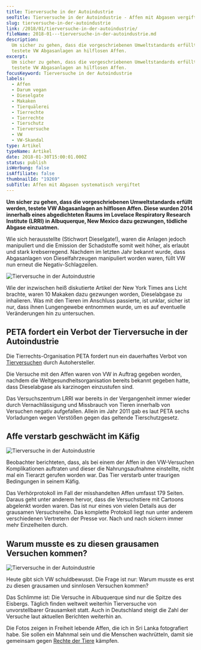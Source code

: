 ```yaml
---
title: Tierversuche in der Autoindustrie
seoTitle: Tierversuche in der Autoindustrie - Affen mit Abgasen vergiftet
slug: tierversuche-in-der-autoindustrie
link: /2018/01/tierversuche-in-der-autoindustrie/
fileName: 2018-01---tierversuche-in-der-autoindustrie.md
description:
  Um sicher zu gehen, dass die vorgeschriebenen Umweltstandards erfüllt werden,
  testete VW Abgasanlagen an hilflosen Affen.
excerpt:
  Um sicher zu gehen, dass die vorgeschriebenen Umweltstandards erfüllt werden,
  testete VW Abgasanlagen an hilflosen Affen.
focusKeyword: Tierversuche in der Autoindustrie
labels:
  - Affen
  - Darum vegan
  - Dieselgate
  - Makaken
  - Tierquälerei
  - Tierrechte
  - Tierrechte
  - Tierschutz
  - Tierversuche
  - VW
  - VW-Skandal
type: Artikel
typeName: Artikel
date: 2018-01-30T15:00:01.000Z
status: publish
isWerbung: false
isAffiliate: false
thumbnailId: "19269"
subTitle: Affen mit Abgasen systematisch vergiftet
---
```


<strong>Um sicher zu gehen, dass die vorgeschriebenen Umweltstandards erfüllt
werden, testete VW Abgasanlagen an hilflosen Affen. Diese wurden 2014 innerhalb
eines abgedichteten Raums im Lovelace Respiratory Research Institute (LRRI) in
Albuquerque, New Mexico dazu gezwungen, tödliche Abgase einzuatmen.</strong>

Wie sich herausstellte (Stichwort Dieselgate!), waren die Anlagen jedoch
manipuliert und die Emission der Schadstoffe somit weit höher, als erlaubt und
stark krebserregend. Nachdem im letzten Jahr bekannt wurde, dass Abgasanlagen
von Dieselfahrzeugen manipuliert worden waren, füllt VW nun erneut die
Negativ-Schlagzeilen.

![Tierversuche in der Autoindustrie](http://cardamonchai.com/wp-content/uploads/2018/01/16239139556_7880014497_z-300x300.jpg)

Wie der inzwischen heiß diskutierte Artikel der New York Times ans Licht
brachte, waren 10 Makaken dazu gezwungen worden, Dieselabgase zu inhalieren. Was
mit den Tieren im Anschluss passierte, ist unklar, sicher ist nur, dass ihnen
Lungengewebe entnommen wurde, um es auf eventuelle Veränderungen hin zu
untersuchen.

## PETA fordert ein Verbot der Tierversuche in der Autoindustrie

Die Tierrechts-Organisation PETA fordert nun ein dauerhaftes Verbot von
[Tierversuchen](/?s=tierversuche) durch Autohersteller.

Die Versuche mit den Affen waren von VW in Auftrag gegeben worden, nachdem die
Weltgesundheitsorganisation bereits bekannt gegeben hatte, dass Dieselabgase als
karzinogen einzustufen sind.

Das Versuchszentrum LRRI war bereits in der Vergangenheit immer wieder durch
Vernachlässigung und Missbrauch von Tieren innerhalb von Versuchen negativ
aufgefallen. Allein im Jahr 2011 gab es laut PETA sechs Vorladungen wegen
Verstößen gegen das geltende Tierschutzgesetz.

## Affe verstarb geschwächt im Käfig

![Tierversuche in der Autoindustrie](http://cardamonchai.com/wp-content/uploads/2018/01/15642744004_9a850bc9bf_z-300x200.jpg)

Beobachter berichteten, dass, als bei einem der Affen in den VW-Versuchen
Komplikationen auftraten und dieser die Nahrungsaufnahme einstellte, nicht mal
ein Tierarzt gerufen worden war. Das Tier verstarb unter traurigen Bedingungen
in seinem Käfig.

Das Verhörprotokoll im Fall der misshandelten Affen umfasst 179 Seiten. Daraus
geht unter anderem hervor, dass die Versuchstiere mit Cartoons abgelenkt worden
waren. Das ist nur eines von vielen Details aus der grausamen Versuchsreihe. Das
komplette Protokoll liegt nun unter anderem verschiedenen Vertretern der Presse
vor. Nach und nach sickern immer mehr Einzelheiten durch.

## Warum musste es zu diesen grausamen Versuchen kommen?

![Tierversuche in der Autoindustrie](http://cardamonchai.com/wp-content/uploads/2018/01/16077204808_22e4900d22_z-300x200.jpg)

Heute gibt sich VW schuldbewusst. Die Frage ist nur: Warum musste es erst zu
diesen grausamen und sinnlosen Versuchen kommen?

Das Schlimme ist: Die Versuche in Albuquerque sind nur die Spitze des Eisbergs.
Täglich finden weltweit weiterhin Tierversuche von unvorstellbarer Grausamkeit
statt. Auch in Deutschland steigt die Zahl der Versuche laut aktuellen Berichten
weiterhin an.

Die Fotos zeigen in Freiheit lebende Affen, die ich in Sri Lanka fotografiert
habe. Sie sollen ein Mahnmal sein und die Menschen wachrütteln, damit sie
gemeinsam gegen [Rechte der Tiere](/?s=tierversuche) kämpfen.
